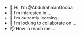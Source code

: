 - 👋 Hi, I’m @AbdulrahmanGooba
- 👀 I’m interested in ...
- 🌱 I’m currently learning ...
- 💞️ I’m looking to collaborate on ...
- 📫 How to reach me ...

<!---
AbdulrahmanGooba/AbdulrahmanGooba is a ✨ special ✨ repository because its `README.md` (this file) appears on your GitHub profile.
You can click the Preview link to take a look at your changes.
--->

